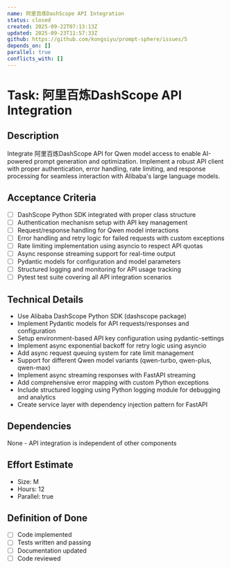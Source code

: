 ```yaml
---
name: 阿里百炼DashScope API Integration
status: closed
created: 2025-09-22T07:13:13Z
updated: 2025-09-23T11:57:33Z
github: https://github.com/kongsiyu/prompt-sphere/issues/5
depends_on: []
parallel: true
conflicts_with: []
---
```


# Task: 阿里百炼DashScope API Integration

## Description
Integrate 阿里百炼DashScope API for Qwen model access to enable AI-powered prompt generation and optimization. Implement a robust API client with proper authentication, error handling, rate limiting, and response processing for seamless interaction with Alibaba's large language models.

## Acceptance Criteria
- [ ] DashScope Python SDK integrated with proper class structure
- [ ] Authentication mechanism setup with API key management
- [ ] Request/response handling for Qwen model interactions
- [ ] Error handling and retry logic for failed requests with custom exceptions
- [ ] Rate limiting implementation using asyncio to respect API quotas
- [ ] Async response streaming support for real-time output
- [ ] Pydantic models for configuration and model parameters
- [ ] Structured logging and monitoring for API usage tracking
- [ ] Pytest test suite covering all API integration scenarios

## Technical Details
- Use Alibaba DashScope Python SDK (dashscope package)
- Implement Pydantic models for API requests/responses and configuration
- Setup environment-based API key configuration using pydantic-settings
- Implement async exponential backoff for retry logic using asyncio
- Add async request queuing system for rate limit management
- Support for different Qwen model variants (qwen-turbo, qwen-plus, qwen-max)
- Implement async streaming responses with FastAPI streaming
- Add comprehensive error mapping with custom Python exceptions
- Include structured logging using Python logging module for debugging and analytics
- Create service layer with dependency injection pattern for FastAPI

## Dependencies
None - API integration is independent of other components

## Effort Estimate
- Size: M
- Hours: 12
- Parallel: true

## Definition of Done
- [ ] Code implemented
- [ ] Tests written and passing
- [ ] Documentation updated
- [ ] Code reviewed
